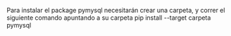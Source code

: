 Para instalar el package pymysql necesitarán crear una carpeta, y correr el siguiente comando apuntando a su carpeta pip install --target carpeta pymysql